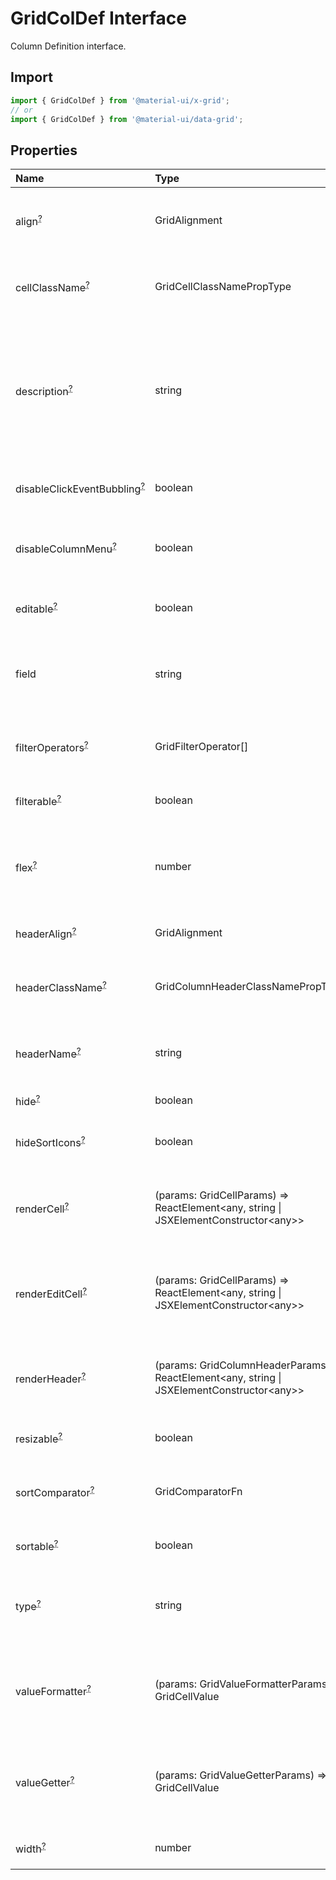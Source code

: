 # GridColDef Interface

<p class="description">Column Definition interface.</p>

## Import

```js
import { GridColDef } from '@material-ui/x-grid';
// or
import { GridColDef } from '@material-ui/data-grid';
```

## Properties

| Name                                                                                                        | Type                                                                                                                                      | Default                                          | Description                                                                                           |
| :---------------------------------------------------------------------------------------------------------- | :---------------------------------------------------------------------------------------------------------------------------------------- | :----------------------------------------------- | :---------------------------------------------------------------------------------------------------- |
| <span class="prop-name optional">align<sup><abbr title="optional">?</abbr></sup></span>                     | <span class="prop-type">GridAlignment</span>                                                                                              |                                                  | Allows to align the column values in cells.                                                           |
| <span class="prop-name optional">cellClassName<sup><abbr title="optional">?</abbr></sup></span>             | <span class="prop-type">GridCellClassNamePropType</span>                                                                                  |                                                  | Class name that will be added in cells for that column.                                               |
| <span class="prop-name optional">description<sup><abbr title="optional">?</abbr></sup></span>               | <span class="prop-type">string</span>                                                                                                     |                                                  | The description of the column rendered as tooltip if the column header name is not fully displayed.   |
| <span class="prop-name optional">disableClickEventBubbling<sup><abbr title="optional">?</abbr></sup></span> | <span class="prop-type">boolean</span>                                                                                                    | <span class="prop-default">false<br /></span>    | Allows to disable the click event in cells.                                                           |
| <span class="prop-name optional">disableColumnMenu<sup><abbr title="optional">?</abbr></sup></span>         | <span class="prop-type">boolean</span>                                                                                                    | <span class="prop-default">false<br /></span>    | If `true`, the column menu is disabled for this column.                                               |
| <span class="prop-name optional">editable<sup><abbr title="optional">?</abbr></sup></span>                  | <span class="prop-type">boolean</span>                                                                                                    | <span class="prop-default">true<br /></span>     | If `true`, the cells of the column are editable.                                                      |
| <span class="prop-name">field</span>                                                                        | <span class="prop-type">string</span>                                                                                                     |                                                  | The column identifier. It's used to map with GridRowData values.                                      |
| <span class="prop-name optional">filterOperators<sup><abbr title="optional">?</abbr></sup></span>           | <span class="prop-type">GridFilterOperator[]</span>                                                                                       |                                                  | Allows setting the filter operators for this column.                                                  |
| <span class="prop-name optional">filterable<sup><abbr title="optional">?</abbr></sup></span>                | <span class="prop-type">boolean</span>                                                                                                    | <span class="prop-default">true<br /></span>     | If `true`, the column is filterable.                                                                  |
| <span class="prop-name optional">flex<sup><abbr title="optional">?</abbr></sup></span>                      | <span class="prop-type">number</span>                                                                                                     |                                                  | If set, it indicates that a column has fluid width. Range [0, ∞).                                     |
| <span class="prop-name optional">headerAlign<sup><abbr title="optional">?</abbr></sup></span>               | <span class="prop-type">GridAlignment</span>                                                                                              |                                                  | Header cell element alignment.                                                                        |
| <span class="prop-name optional">headerClassName<sup><abbr title="optional">?</abbr></sup></span>           | <span class="prop-type">GridColumnHeaderClassNamePropType</span>                                                                          |                                                  | Class name that will be added in the column header cell.                                              |
| <span class="prop-name optional">headerName<sup><abbr title="optional">?</abbr></sup></span>                | <span class="prop-type">string</span>                                                                                                     |                                                  | The title of the column rendered in the column header cell.                                           |
| <span class="prop-name optional">hide<sup><abbr title="optional">?</abbr></sup></span>                      | <span class="prop-type">boolean</span>                                                                                                    | <span class="prop-default">false<br /></span>    | If `true`, hide the column.                                                                           |
| <span class="prop-name optional">hideSortIcons<sup><abbr title="optional">?</abbr></sup></span>             | <span class="prop-type">boolean</span>                                                                                                    | <span class="prop-default">false<br /></span>    | Toggle the visibility of the sort icons.                                                              |
| <span class="prop-name optional">renderCell<sup><abbr title="optional">?</abbr></sup></span>                | <span class="prop-type">(params: GridCellParams) =&gt; ReactElement&lt;any, string \| JSXElementConstructor&lt;any&gt;&gt;</span>         |                                                  | Allows to override the component rendered as cell for this column.                                    |
| <span class="prop-name optional">renderEditCell<sup><abbr title="optional">?</abbr></sup></span>            | <span class="prop-type">(params: GridCellParams) =&gt; ReactElement&lt;any, string \| JSXElementConstructor&lt;any&gt;&gt;</span>         |                                                  | Allows to override the component rendered in edit cell mode for this column.                          |
| <span class="prop-name optional">renderHeader<sup><abbr title="optional">?</abbr></sup></span>              | <span class="prop-type">(params: GridColumnHeaderParams) =&gt; ReactElement&lt;any, string \| JSXElementConstructor&lt;any&gt;&gt;</span> |                                                  | Allows to render a component in the column header cell.                                               |
| <span class="prop-name optional">resizable<sup><abbr title="optional">?</abbr></sup></span>                 | <span class="prop-type">boolean</span>                                                                                                    | <span class="prop-default">true<br /></span>     | If `true`, the column is resizable.                                                                   |
| <span class="prop-name optional">sortComparator<sup><abbr title="optional">?</abbr></sup></span>            | <span class="prop-type">GridComparatorFn</span>                                                                                           |                                                  | A comparator function used to sort rows.                                                              |
| <span class="prop-name optional">sortable<sup><abbr title="optional">?</abbr></sup></span>                  | <span class="prop-type">boolean</span>                                                                                                    | <span class="prop-default">true<br /></span>     | If `true`, the column is sortable.                                                                    |
| <span class="prop-name optional">type<sup><abbr title="optional">?</abbr></sup></span>                      | <span class="prop-type">string</span>                                                                                                     | <span class="prop-default">'string'<br /></span> | Type allows to merge this object with a default definition [GridColDef](/api/data-grid/grid-col-def). |
| <span class="prop-name optional">valueFormatter<sup><abbr title="optional">?</abbr></sup></span>            | <span class="prop-type">(params: GridValueFormatterParams) =&gt; GridCellValue</span>                                                     |                                                  | Function that allows to apply a formatter before rendering its value.                                 |
| <span class="prop-name optional">valueGetter<sup><abbr title="optional">?</abbr></sup></span>               | <span class="prop-type">(params: GridValueGetterParams) =&gt; GridCellValue</span>                                                        |                                                  | Function that allows to get a specific data instead of field to render in the cell.                   |
| <span class="prop-name optional">width<sup><abbr title="optional">?</abbr></sup></span>                     | <span class="prop-type">number</span>                                                                                                     | <span class="prop-default">100<br /></span>      | Set the width of the column.                                                                          |
